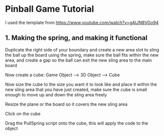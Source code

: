 # Pinball Game Tutorial

I used the template from https://www.youtube.com/watch?v=gAlJN8VGo94

## 1. Making the spring, and making it functional

Duplicate the right side of your boundary and create a new area slot to sling the ball up the board using the spring, make sure the ball fits within the new area, and create a gap so the ball can exit the new sling area to the main board

Now create a cube: Game Object --> 3D Object --> Cube

Now size the cube to the size you want it to look like and place it within the new sling area that you have just created, make sure the cube is small enough to move up and down the sling area freely

Resize the plane or the board so it covers the new sling area

Click on the cube

Drag the PullSpring script onto the cube, this will apply the code to the object

